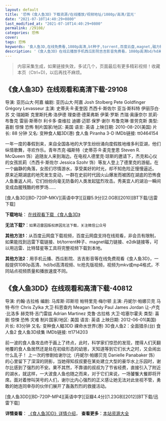 ```yaml
---
layout: default
title: '恐怖《食人鱼3D》下载资源/在线播放/视频地址/1080p/高清/蓝光'
date: "2021-07-10T14:40:29+0800"
last_modified_at: "2021-07-10T14:40:29+0800"
permalink: /29108/
categories: 恐怖
cover:
tags: 恐怖
keywords: '食人鱼3D,在线免费看,1080p高清,bt种子,torrent,百度云盘,magnet,磁力链,迅雷下载资源'
description: '《食人鱼3D》在线云播放手机西瓜影院吉吉影音免费看，1080p高清bd/hd未删减完整版和tc抢先枪版，mkv/mp4格式，附带bt/torrent种子、magnet/磁力链、百度云盘、网盘资源迅雷下载链接'
---
```


>内容采集生成，如果链接失效，多试几个，页面最后有更多精彩视频！收藏本页（Ctrl+D)，以后再找不麻烦。


## 《食人鱼3D》在线观看和高清下载-29108

导演: 亚历山大·阿嘉 编剧: 亚历山大·阿嘉 Josh Stolberg Pete Goldfinger Grégory Levasseur 主演: 史蒂夫·R·麦奎因 杰西卡·斯佐尔 亚当·斯科特 伊丽莎白·苏 文·瑞姆斯 克里斯托弗·洛伊德 理查德·德莱弗斯 伊莱·罗斯 杰瑞·奥康奈尔 凯莉·布鲁克 雷丽·斯蒂尔 利卡多·查维拉 迪娜·迈耶 保罗·谢尔 布鲁克琳·普劳克斯 类型: 喜剧 惊悚 恐怖 制片国家/地区: 美国 语言: 英语 上映日期: 2010-08-20(美国) 片长: 88 分钟 又名: 变种食人鲳3D(港) 食人鱼 Piranha 3-D IMDb链接: tt0464154

一年一度的春假到来，来自全国各地的大学生纷纷涌向度假胜地维多利亚湖，他们纵情歌舞，寻欢作乐。青年杰克·福斯特（史蒂芬·R·麦克奎恩 Steven R. McQueen 饰）追随友人来到海边。在电视人德里克·琼斯的邀请下，杰克和心仪的女孩凯莉（杰西卡·斯佐尔 Jessica Szohr 饰）等友人登上了德里克的游艇。在一个幽静的角落，女孩们尽情游水，享受美好的时光，却不知危险正慢慢逼近。 原来近期湖底的地壳发生变动，一群在史前时代因火山爆发而被困在湖底的恐怖食人鱼重返人间，它们纷纷向毫无防备的人类发起猛烈攻击。秀美宜人的湖泊一瞬间变成血腥残酷的修罗场……


[食人鱼3D][BD-720P-MKV][英语中字][豆瓣5.9分][2.0GB][2010][BT下载/迅雷下载]

**下载地址**： [在线观看下载 《食人鱼3D》](https://www.btdx8.com/torrent/piranha_3d_2010.html) 


**无法下载?**：`如果迅雷因版权原因无法下载，关注微信公众号 `

**其他方法1**：从百度云网盘下载视频，百度云网盘支持在线观看，非会员有限制，如果能找到迅雷下载链接、bt/torrent种子、magnet磁力链接、e2dk链接等，可以用迅雷、比特彗星等工具将完整视频下载到本地。

**其他方法2**：用手机云播、西瓜影院、吉吉影音等在线免费观看《食人鱼3D》，一般提供1080p高清、hd/bd高清视频、tc抢先版视频，视频为mkv或mp4格式，不同站点视频质量和播放速度不同。


## 《食人鱼3DD》在线观看和高清下载-40812

导演: 约翰·古拉格 编剧: 马库斯·邓斯坦 帕特里克·梅尔顿 主演: 丹妮尔·帕娜贝克 马特·布什 Chris Zylka 大卫·科恩查内 Meagan Tandy Paul James Jordan 让-卢克·比洛多 赫克特·吉门雷兹 Adrian Martinez 克鲁·古拉格 大卫·哈塞尔霍夫 类型: 喜剧 惊悚 恐怖 灾难 制片国家/地区: 美国 语言: 英语 上映日期: 2012-06-01(美国) 片长: 83分钟 又名: 变种食人鲳3DD 祼命水世界(港) 3D食人鱼2：全面猎杀(台) 食人鱼2 食人鱼3D续集 IMDb链接: tt1714203

前一波的食人鱼攻击终于画上了终点，此时，科学家们惊恐的发现，搅得人们天翻地覆的食人鱼居然还是处在初级形态的幼崽，天知道等到它们长大之时，又会闹出什么乱子！ 上一次的惨剧给谢尔比（丹妮尔·帕娜贝克 Danielle Panabaker 饰）的心里留下了深深的阴影，当她得知叔叔要在某处建立大型的豪华水上乐园时，谢尔比感到了强烈的不安。果不其然，不靠谱的叔叔为了节省经费，直接引入了附近的湖水，就这样，一大波食人鱼也随之而来，对于它们来说，一场饕餮大餐即将开席。面对着惨叫哭号的人们，谢尔比内心强烈的正义感让她无法对此坐视不管，勇敢的她连同幸存的伙伴们展开了轰轰烈烈的救援活动。


[食人鱼3DD][BD-720P-MP4][英语中字][豆瓣4.4分][1.23GB][2012][BT下载/迅雷下载]

**详情查看**： [《食人鱼3DD》详情介绍](/movie/40812/)， **查看更多**：[本站资源大全](/movie/t/all/)

